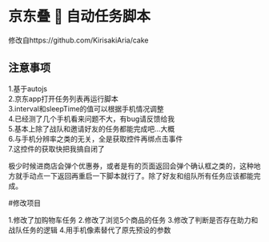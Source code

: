 # 京东叠 🎂 自动任务脚本

修改自https://github.com/KirisakiAria/cake
## 注意事项

1.基于autojs  
2.京东app打开任务列表再运行脚本  
3.interval和sleepTime的值可以根据手机情况调整  
4.已经测了几个手机看来问题不大，有bug请反馈给我  
5.基本上除了战队和邀请好友的任务都能完成吧...大概  
6.与手机分辨率之类的无关，全是获取控件再绑点击事件  
7.这控件的获取快把我搞自闭了  

极少时候进商店会弹个优惠券，或者是有的页面返回会弹个确认框之类的，这种地方就手动点一下返回再重启一下脚本就行了。除了好友和组队所有任务应该都能完成。

#修改项目

1.修改了加购物车任务
2.修改了浏览5个商品的任务
3.修改了判断是否存在助力和战队任务的逻辑
4.用手机像素替代了原先预设的参数
